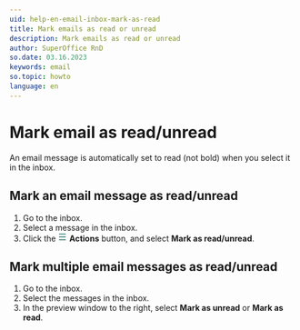 ```yaml
---
uid: help-en-email-inbox-mark-as-read
title: Mark emails as read or unread
description: Mark emails as read or unread
author: SuperOffice RnD
so.date: 03.16.2023
keywords: email
so.topic: howto
language: en
---
```


# Mark email as read/unread

An email message is automatically set to read (not bold) when you select it in the inbox.

## Mark an email message as read/unread

1. Go to the inbox.
2. Select a message in the inbox.
3. Click the ![icon][img1] **Actions** button, and select **Mark as read/unread**.

## Mark multiple email messages as read/unread

1. Go to the inbox.
2. Select the messages in the inbox.
3. In the preview window to the right, select **Mark as unread** or **Mark as read**.

<!-- Referenced links -->

<!-- Referenced images -->
[img1]: ../../../../media/icons/btn-menu.png
